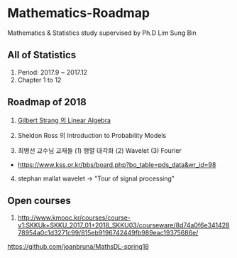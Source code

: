 # Mathematics-Roadmap

Mathematics &amp; Statistics study supervised by Ph.D Lim Sung Bin

## All of Statistics

1. Period: 2017.9 ~ 2017.12
2. Chapter 1 to 12

## Roadmap of 2018

1. [Gilbert Strang 의 Linear Algebra](https://ocw.mit.edu/courses/mathematics/18-06sc-linear-algebra-fall-2011/)

2. Sheldon Ross 의 Introduction to Probability Models

3. 최병선 교수님 교재들 (1) 행렬 대각화 (2) Wavelet (3) Fourier

- https://www.kss.or.kr/bbs/board.php?bo_table=pds_data&wr_id=98 

4. stephan mallat wavelet -> "Tour of signal processing"


## Open courses

1. http://www.kmooc.kr/courses/course-v1:SKKUk+SKKU_2017_01+2018_SKKU03/courseware/8d74a0f6e34142878954a0c1d3271c99/815eb9196742449fb989eac19375686e/

https://github.com/joanbruna/MathsDL-spring18

